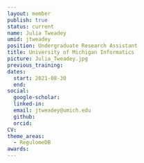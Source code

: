 ```yaml
---
layout: member
publish: true
status: current
name: Julia Tweadey
umid: jtweadey
position: Undergraduate Research Assistant
title: University of Michigan Informatics 
picture: Julia_Tweadey.jpg
previous_training: 
dates:
  start: 2021-08-30
  end: 
social: 
  google-scholar: 
  linked-in: 
  email: jtweadey@umich.edu
  github:
  orcid:
CV: 
theme_areas:
  - RegulomeDB
awards:
---
```


